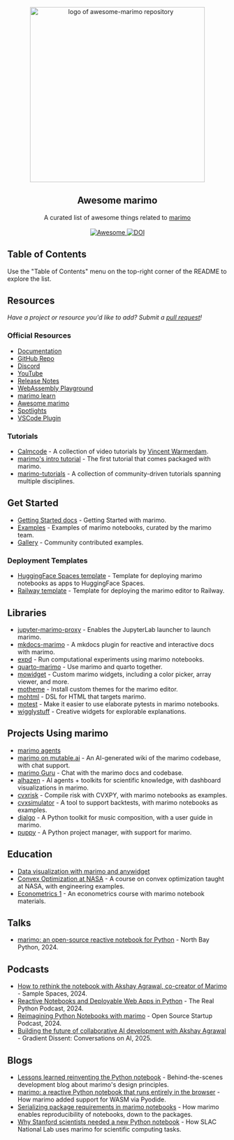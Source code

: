 <!--lint disable awesome-heading awesome-toc -->

<p align="center">
  <img width="400" src="./assets/logo.png" alt="logo of awesome-marimo repository">
</p>

<h2 align='center'>Awesome marimo</h2>

<p align='center'>
A curated list of awesome things related to <a href='https://github.com/marimo-team/marimo'>marimo</a>
<br><br>

<a href='https://github.com/marimo-team/awesome-marimo'>
<img src='https://awesome.re/badge-flat2.svg' alt='Awesome'>
</a>
<a href="https://doi.org/10.5281/zenodo.12735329">
<img src="https://zenodo.org/badge/DOI/10.5281/zenodo.14511438.svg" alt="DOI"/>
</a>
</p>

## Table of Contents

Use the "Table of Contents" menu on the top-right corner of the README to explore the list.

## Resources

_Have a project or resource you'd like to add? Submit a [pull request](https://github.com/marimo-team/awesome-marimo/pulls)!_

### Official Resources

- [Documentation](https://docs.marimo.io/)
- [GitHub Repo](https://github.com/marimo-team/marimo)
- [Discord](https://marimo.io/discord)
- [YouTube](https://www.youtube.com/@marimo-team)
- [Release Notes](https://github.com/marimo-team/marimo/releases)
- [WebAssembly Playground](https://marimo.app)
- [marimo learn](https://github.com/marimo-team/learn)
- [Awesome marimo](https://github.com/marimo-team/awesome-marimo)
- [Spotlights](https://github.com/marimo-team/spotlights/)
- [VSCode Plugin](https://github.com/marimo-team/vscode-marimo)

### Tutorials

- [Calmcode](https://calmcode.io/course/marimo/introduction) - A collection of video tutorials by [Vincent Warmerdam](https://x.com/fishnets88).
- [marimo's intro tutorial](https://marimo.app/?slug=c7h6pz) - The first tutorial that comes packaged with marimo.
- [marimo-tutorials](https://github.com/Haleshot/marimo-tutorials) - A collection of community-driven tutorials spanning multiple disciplines.

## Get Started

- [Getting Started docs](https://docs.marimo.io/getting_started/index.html) - Getting Started with marimo.
- [Examples](https://github.com/marimo-team/marimo/tree/main/examples) - Examples of marimo notebooks, curated by the marimo team.
- [Gallery](https://marimo.io/gallery) - Community contributed examples.

### Deployment Templates

- [HuggingFace Spaces template](https://huggingface.co/spaces/marimo-team/marimo-app-template/tree/main) - Template for deploying marimo notebooks as apps to HuggingFace Spaces.
- [Railway template](https://railway.app/template/iX6puU?referralCode=WdmHYp) - Template for deploying the marimo editor to Railway.

## Libraries

- [jupyter-marimo-proxy](https://github.com/jyio/jupyter-marimo-proxy) - Enables the JupyterLab launcher to launch marimo.
- [mkdocs-marimo](https://github.com/marimo-team/mkdocs-marimo) - A mkdocs plugin for reactive and interactive docs with marimo.
- [expd](https://github.com/marimo-team/expd) - Run computational experiments using marimo notebooks.
- [quarto-marimo](https://github.com/dmadisetti/quarto-marimo) - Use marimo and quarto together.
- [mowidget](https://github.com/metaboulie/marimo-widgets) - Custom marimo widgets, including a color picker, array viewer, and more.
- [motheme](https://github.com/metaboulie/marimo-themes) - Install custom themes for the marimo editor.
- [mohtml](https://github.com/koaning/mohtml) - DSL for HTML that targets marimo.
- [motest](https://github.com/koaning/motest) - Make it easier to use elaborate pytests in marimo notebooks. 
- [wigglystuff](https://github.com/koaning/wigglystuff) - Creative widgets for explorable explanations.

## Projects Using marimo

- [marimo agents](https://github.com/marimo-team/marimo/issues/3916)
- [marimo on mutable.ai](https://mutable.ai/marimo-team/marimo) - An AI-generated wiki of the marimo codebase, with chat support.
- [marimo Guru](https://gurubase.io/g/marimo) - Chat with the marimo docs and codebase.
- [alhazen](https://github.com/chanzuckerberg/alhazen) - AI agents + toolkits for scientific knowledge, with dashboard visualizations in marimo.
- [cvxrisk](https://www.cvxgrp.org/cvxrisk/book/docs/index.html) - Compile risk with CVXPY, with marimo notebooks as examples.
- [cvxsimulator](https://www.cvxgrp.org/simulator/book/docs/index.html) - A tool to support backtests, with marimo notebooks as examples.
- [djalgo](https://djalgo-ef307e.gitlab.io/source/user-guide.html) - A Python toolkit for music composition, with a user guide in marimo.
- [puppy](https://github.com/liquidcarbon/puppy) - A Python project manager, with support for marimo.

## Education

- [Data visualization with marimo and anywidget](https://g0r72a-tutorial-pythonsvg-466697.pages.gitlab.kuleuven.be/)
- [Convex Optimization at NASA](https://www.cvxgrp.org/nasa/) - A course on convex optimization taught at NASA, with engineering examples.
- [Econometrics 1](https://rgouveiamendes.org/teaching/iscte-iul/econometrics-i/) - An econometrics course with marimo notebook materials.

## Talks

- [marimo: an open-source reactive notebook for Python](https://www.youtube.com/watch?v=9R2cQygaoxQ) - North Bay Python, 2024.

## Podcasts

- [How to rethink the notebook with Akshay Agrawal, co-creator of Marimo](https://www.youtube.com/watch?v=srQ3ESat6u4) - Sample Spaces, 2024.
- [Reactive Notebooks and Deployable Web Apps in Python](https://realpython.com/podcasts/rpp/230/) - The Real Python Podcast, 2024.
- [Reimagining Python Notebooks with marimo](https://creators.spotify.com/pod/show/ossstartuppodcast/episodes/E161-Reimagining-Python-Notebooks-with-Marimo-e2sd75p/a-abmeist) - Open Source Startup Podcast, 2024.
- [Building the future of collaborative AI development with Akshay Agrawal](https://podcasts.apple.com/us/podcast/building-the-future-of-collaborative-ai/id1504567418?i=1000682999652) - Gradient Dissent: Conversations on AI, 2025.

## Blogs

- [Lessons learned reinventing the Python notebook](https://marimo.io/blog/lessons-learned) - Behind-the-scenes development blog about marimo's design principles.
- [marimo: a reactive Python notebook that runs entirely in the browser](https://blog.pyodide.org/posts/marimo/) - How marimo added support for WASM via Pyodide.
- [Serializing package requirements in marimo notebooks](https://marimo.io/blog/sandboxed-notebooks) - How marimo enables reproducibility of notebooks, down to the packages.
- [Why Stanford scientists needed a new Python notebook](https://marimo.io/blog/slac-marimo) - How SLAC National Lab uses marimo for scientific computing tasks.
